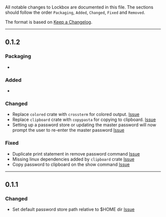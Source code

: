 All notable changes to Lockbox are documented in this file.
The sections should follow the order `Packaging`, `Added`, `Changed`, `Fixed` and `Removed`.

The format is based on [Keep a Changelog](https://keepachangelog.com/en/1.0.0/).

---

## 0.1.2

### Packaging
-

### Added
-

### Changed
- Replace `colored` crate with `crossterm` for colored output. [Issue](https://github.com/SonuBardai/lockbox/issues/71)
- Replace `clipboard` crate with `copypasta` for copying to clipboard. [Issue](https://github.com/SonuBardai/lockbox/issues/60)
- Setting up a password store or updating the master password will now prompt the user to re-enter the master password [Issue](https://github.com/SonuBardai/lockbox/issues/56)

### Fixed
- Duplicate print statement in remove password command [Issue](https://github.com/SonuBardai/lockbox/issues/66)
- Missing linux dependencies added by `clipboard` crate [Issue](https://github.com/SonuBardai/lockbox/issues/73)
- Copy password to clipboard on the show command [Issue](https://github.com/SonuBardai/lockbox/issues/87)

---

## 0.1.1
### Changed
- Set default password store path relative to $HOME dir [Issue](https://github.com/SonuBardai/lockbox/issues/59)
